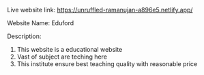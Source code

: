 Live website link: https://unruffled-ramanujan-a896e5.netlify.app/

Website Name: Eduford 
  
Description:
1. This website is a educational website
2. Vast of subject are teching here
3. This institute ensure best teaching quality with reasonable price 